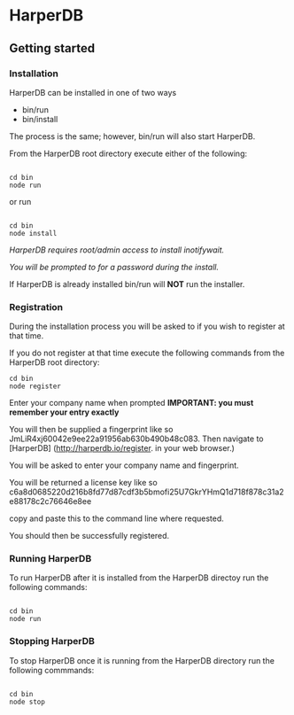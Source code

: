 # HarperDB

## Getting started

### Installation
HarperDB can be installed in one of two ways
* bin/run
* bin/install

The process is the same; however, bin/run will also start HarperDB.

From the HarperDB root directory execute either of the following:

```

cd bin
node run

```
or run
```

cd bin
node install

```

*HarperDB requires root/admin access to install inotifywait.*

*You will be prompted to for a password during the install.*

If HarperDB is already installed bin/run will **NOT** run the installer.


### Registration

During the installation process you will be asked to if you wish to register at that time.

If you do not register at that time execute the following commands from the HarperDB root directory:

```
cd bin
node register

```

Enter your company name when prompted **IMPORTANT: you must remember your entry exactly**

You will then be supplied a fingerprint like so JmLiR4xj60042e9ee22a91956ab630b490b48c083.
Then navigate to [HarperDB] (http://harperdb.io/register. in your web browser.)

You will be asked to enter your company name and fingerprint.

You will be returned a license key like so c6a8d0685220d216b8fd77d87cdf3b5bmofi25U7GkrYHmQ1d718f878c31a2e88178c2c76646e8ee

copy and paste this to the command line where requested.

You should then be successfully registered.










### Running HarperDB

To run HarperDB after it is installed from the HarperDB directoy run the following commands:

```

cd bin
node run

```

### Stopping HarperDB

To stop HarperDB once it is running from the HarperDB directory run the following commmands:
```

cd bin
node stop

```








